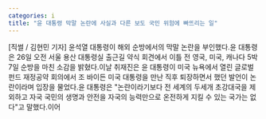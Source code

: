 ```yaml
---
categories: i
title: "윤 대통령 막말 논란에 사실과 다른 보도 국민 위험에 빠뜨리는 일"
---
```

[직썰 / 김현민 기자] 윤석열 대통령이 해외 순방에서의 막말 논란을 부인했다.윤 대통령은 26일 오전 서울 용산 대통령실 출근길 약식 회견에서 이틀 전 영국, 미국, 캐나다 5박 7일 순방을 마친 소감을 밝혔다.이날 취재진은 윤 대통령이 미국 뉴욕에서 열린 글로벌 펀드 재정공약 회의에서 조 바이든 미국 대통령을 만난 직후 퇴장하면서 했던 발언이 논란이라며 입장을 물었다.윤 대통령은 "논란이라기보다 전 세계의 두세개 초강대국을 제외하고 자국 국민의 생명과 안전을 자국의 능력만으로 온전하게 지킬 수 있는 국가는 없다"고 말했다.이어